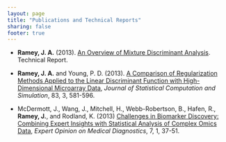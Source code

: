 ```yaml
---
layout: page
title: "Publications and Technical Reports"
sharing: false
footer: true
---
```


* **Ramey, J. A.** (2013). [An Overview of Mixture Discriminant Analysis](TODO). Technical Report.

* **Ramey, J. A.** and Young, P. D. (2013). [A Comparison of Regularization Methods Applied to the
Linear Discriminant Function with High-Dimensional Microarray Data](TODO), *Journal of Statistical
Computation and Simulation*, 83, 3, 581-596.

* McDermott, J., Wang, J., Mitchell, H., Webb-Robertson, B., Hafen, R., **Ramey, J.**, and Rodland,
K. (2013) [Challenges in Biomarker Discovery: Combining Expert Insights with Statistical Analysis
of Complex Omics Data](TODO), *Expert Opinion on Medical Diagnostics*, 7, 1, 37-51.